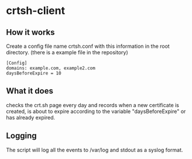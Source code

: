 # crtsh-client

## How it works

Create a config file name crtsh.conf with this information in the root directory. (there is a example file in the repository)

```
[Config]
domains: example.com, example2.com
daysBeforeExpire = 10

```
## What it does
checks the crt.sh page every day and records when a new certificate is created, is about to expire according to the variable "daysBeforeExpire" or has already expired.

## Logging
The script will log all the events to /var/log and stdout as a syslog format.
